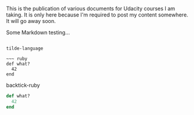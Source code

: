 This is the publication of various documents for Udacity courses I am taking.
It is only here because I'm required to post my content somewhere.
It will go away soon.

Some Markdown testing...

~~~strikethrough~~~

tilde-language

~~~ ruby
def what?
  42
end
~~~

backtick-ruby

``` ruby
def what?
  42
end
```
